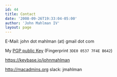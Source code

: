 ```yaml
---
id: 44
title: Contact
date: '2008-09-26T19:33:04-05:00'
author: 'John Mahlman IV'
layout: page
---
```


E-Mail: john dot mahlman (at) gmail dot com

My [PGP public Key](/wp-content/uploads/2018/01/publickey.txt) (Fingerprint `3DE0 0537 7F4E B642`)

<https://keybase.io/johnmahlman>

<http://macadmins.org> slack: jmahlman
